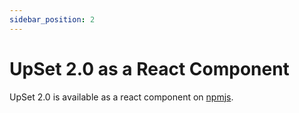 ```yaml
---
sidebar_position: 2
---
```


# UpSet 2.0 as a React Component

UpSet 2.0 is available as a react component on [npmjs](https://npmjs.com).
